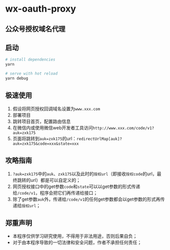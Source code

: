 # wx-oauth-proxy

## 公众号授权域名代理

## 启动

``` bash
# install dependencies
yarn

# serve with hot reload
yarn debug
```

## 极速使用
1. 假设将网页授权回调域名设置为`www.xxx.com`
2. 部署项目
3. 跳转项目首页，配置路由信息
4. 在微信内或使用微信web开发者工具访问`http://www.xxx.com/code/v1?auk=zxk175`
5. 页面将跳转到`auk=zxk175`的url：`redirectUrlMap[auk]?auk=zxk175&code=xxx&state=xxx`

## 攻略指南
1. `?auk=zxk175`中的`auk`、`zxk175`以及此时的`授权url`（即接收`授权code`的url，最终跳转的url）都是可以自定义的；
2. 网页授权接口中的get参数`code`和`state`可以以get参数的形式传递给`/code/v1`，程序会把它们再传递给接口；
3. 除了get参数`auk`外，传递给`/code/v1`的任何get参数都会以get参数的形式再传递给`授权url`；

## 郑重声明
* 本程序仅供学习研究使用，不得用于非法用途，否则后果自负；
* 对于由本程序导致的一切法律和安全问题，作者不承担任何责任；
